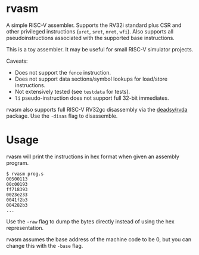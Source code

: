 # rvasm

A simple RISC-V assembler. Supports the RV32i standard plus CSR and other
privileged instructions (`uret`, `sret`, `mret`, `wfi`). Also supports all
pseudoinstructions associated with the supported base instructions.

This is a toy assembler. It may be useful for small RISC-V simulator projects.

Caveats:

* Does not support the `fence` instruction.
* Does not support data sections/symbol lookups for load/store instructions.
* Not extensively tested (see `testdata` for tests).
* `li` pseudo-instruction does not support full 32-bit immediates.

rvasm also supports full RISC-V RV32gc disassembly via the
[deadsy/rvda](https://github.com/deadsy/rvda) package. Use the `-disas` flag to
disassemble.

# Usage

rvasm will print the instructions in hex format when given an assembly program.

```
$ rvasm prog.s
00500113
00c00193
ff718393
0023e233
0041f2b3
004282b3
...
```

Use the `-raw` flag to dump the bytes directly instead of using the hex
representation.

rvasm assumes the base address of the machine code to be 0, but you can change
this with the `-base` flag.
